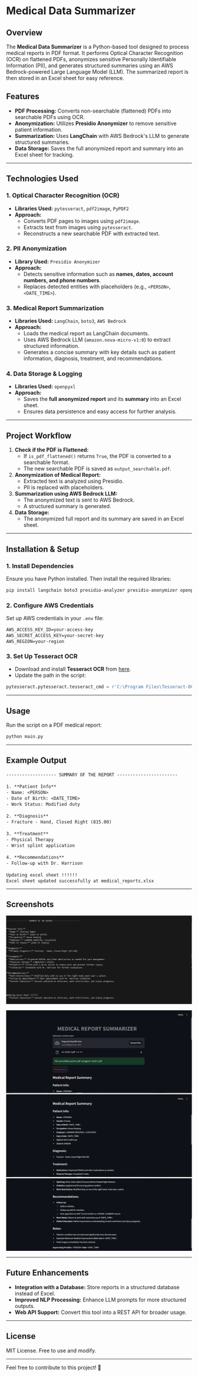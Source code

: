 # Medical Data Summarizer

## Overview

The **Medical Data Summarizer** is a Python-based tool designed to process medical reports in PDF format. It performs Optical Character Recognition (OCR) on flattened PDFs, anonymizes sensitive Personally Identifiable Information (PII), and generates structured summaries using an AWS Bedrock-powered Large Language Model (LLM). The summarized report is then stored in an Excel sheet for easy reference.

## Features

- **PDF Processing:** Converts non-searchable (flattened) PDFs into searchable PDFs using OCR.
- **Anonymization:** Utilizes **Presidio Anonymizer** to remove sensitive patient information.
- **Summarization:** Uses **LangChain** with AWS Bedrock's LLM to generate structured summaries.
- **Data Storage:** Saves the full anonymized report and summary into an Excel sheet for tracking.

---

## **Technologies Used**

### **1. Optical Character Recognition (OCR)**

- **Libraries Used:** `pytesseract`, `pdf2image`, `PyPDF2`
- **Approach:**
  - Converts PDF pages to images using `pdf2image`.
  - Extracts text from images using `pytesseract`.
  - Reconstructs a new searchable PDF with extracted text.

### **2. PII Anonymization**

- **Library Used:** `Presidio Anonymizer`
- **Approach:**
  - Detects sensitive information such as **names, dates, account numbers, and phone numbers**.
  - Replaces detected entities with placeholders (e.g., `<PERSON>`, `<DATE_TIME>`).

### **3. Medical Report Summarization**

- **Libraries Used:** `LangChain`, `boto3`, `AWS Bedrock`
- **Approach:**
  - Loads the medical report as LangChain documents.
  - Uses AWS Bedrock LLM (`amazon.nova-micro-v1:0`) to extract structured information.
  - Generates a concise summary with key details such as patient information, diagnosis, treatment, and recommendations.

### **4. Data Storage & Logging**

- **Libraries Used:** `openpyxl`
- **Approach:**
  - Saves the **full anonymized report** and its **summary** into an Excel sheet.
  - Ensures data persistence and easy access for further analysis.

---

## **Project Workflow**

1. **Check if the PDF is Flattened:**
   - If `is_pdf_flattened()` returns `True`, the PDF is converted to a searchable format.
   - The new searchable PDF is saved as `output_searchable.pdf`.
2. **Anonymization of Medical Report:**
   - Extracted text is analyzed using Presidio.
   - PII is replaced with placeholders.
3. **Summarization using AWS Bedrock LLM:**
   - The anonymized text is sent to AWS Bedrock.
   - A structured summary is generated.
4. **Data Storage:**
   - The anonymized full report and its summary are saved in an Excel sheet.

---

## **Installation & Setup**

### **1. Install Dependencies**

Ensure you have Python installed. Then install the required libraries:

```sh
pip install langchain boto3 presidio-analyzer presidio-anonymizer openpyxl pytesseract pdf2image PyPDF2
```

### **2. Configure AWS Credentials**

Set up AWS credentials in your `.env` file:

```env
AWS_ACCESS_KEY_ID=your-access-key
AWS_SECRET_ACCESS_KEY=your-secret-key
AWS_REGION=your-region
```

### **3. Set Up Tesseract OCR**

- Download and install **Tesseract OCR** from [here](https://github.com/tesseract-ocr/tesseract).
- Update the path in the script:

```python
pytesseract.pytesseract.tesseract_cmd = r'C:\Program Files\Tesseract-OCR\tesseract.exe'
```

---

## **Usage**

Run the script on a PDF medical report:

```sh
python main.py
```

---

## **Example Output**

```plaintext
------------------- SUMMARY OF THE REPORT -----------------------

1. **Patient Info**
- Name: <PERSON>
- Date of Birth: <DATE_TIME>
- Work Status: Modified duty

2. **Diagnosis**
- Fracture - Hand, Closed Right (815.00)

3. **Treatment**
- Physical Therapy
- Wrist splint application

4. **Recommendations**
- Follow-up with Dr. Harrison

Updating excel sheet !!!!!!
Excel sheet updated successfully at medical_reports.xlsx
```

---

## **Screenshots**

![CLI INTERDACE](assets\image.png)

![WEB INTERFACE](assets\I1.png)
![WEB INTERFACE](assets\I2.png)
![WEB INTERFACE](assets\I3.png)

---

## **Future Enhancements**

- **Integration with a Database:** Store reports in a structured database instead of Excel.
- **Improved NLP Processing:** Enhance LLM prompts for more structured outputs.
- **Web API Support:** Convert this tool into a REST API for broader usage.

---

## **License**

MIT License. Free to use and modify.

---

Feel free to contribute to this project! 🚀
